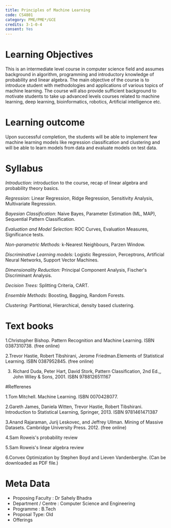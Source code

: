 ```yaml
---
title: Principles of Machine Learning 
code: CS4801
category: PME/PME*/GCE
credits: 3-1-0-4
consent: Yes
---
```

# Learning Objectives

This is an intermediate level course in computer science field and assumes background in algorithm, programming and introductory knowledge of probability and linear algebra. The main objective of the course is to introduce student with methodologies and applications of various topics of machine learning.  The course will also provide sufficient background to motivate students to take up advanced levels courses related to machine learning, deep learning, bioinformatics, robotics, Artificial intelligence etc. 

# Learning outcome

Upon successful completion, the students will be able to  implement few machine learning models like regression classification and clustering and will be able to learn models from data and evaluate models on test data. 

# Syllabus

*Introduction:* introduction to the course, recap of linear algebra and probability theory basics.

*Regression:* Linear Regression, Ridge Regression, Sensitivity Analysis, Multivariate Regression.

*Bayesian Classification*: Naive Bayes, Parameter Estimation (ML, MAP), Sequential Pattern Classification.

*Evaluation and Model Selection:* ROC Curves, Evaluation Measures, Significance tests.

*Non-parametric Methods:* k-Nearest Neighbours, Parzen Window.

*Discriminative Learning models:* Logistic Regression, Perceptrons, Artificial Neural Networks, Support Vector Machines.

*Dimensionality Reduction:* Principal Component Analysis, Fischer's Discriminant Analysis.

*Decision Trees:* Splitting Criteria, CART.

*Ensemble Methods:* Boosting, Bagging, Random Forests.

*Clustering:* Partitional, Hierarchical, density based clustering.

# Text books

1.Christopher Bishop. Pattern Recognition and Machine Learning. ISBN 0387310738. (free online)

2.Trevor Hastie, Robert Tibshirani, Jerome Friedman.Elements of Statistical Learning. ISBN 0387952845. (free online)

3. Richard Duda, Peter Hart, David Stork, Pattern Classification, 2nd Ed.,, John Wiley & Sons, 2001. ISBN 9788126511167

#Refferenes

1.Tom Mitchell. Machine Learning. ISBN 0070428077.

2.Gareth James, Daniela Witten, Trevor Hastie, Robert Tibshirani. Introduction to Statistical Learning,  Springer, 2013. ISBN 9781461471387

3.Anand Rajaraman, Jurij Leskovec, and Jeffrey Ullman. Mining of Massive Datasets. Cambridge University Press. 2012. (free online)

4.Sam Roweis's probability review

5.Sam Roweis's linear algebra review

6.Convex Optimization by Stephen Boyd and Lieven Vandenberghe. (Can be downloaded as PDF file.)
 


# Meta Data	 	 	
 
* Proposing Faculty : Dr Sahely Bhadra
* Department / Centre : Computer Science and Engineering
* Programme : B.Tech
* Proposal Type: Old 
* Offerings
